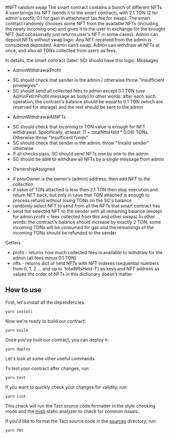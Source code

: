   #NFT random swap 
  The smart contract contains a bunch of different NFTs.
  A user brings his NFT (sends it to the smart contract), with 2.1 TON (2 for admin's profit, 0.1 for gas) in attachment (as fee for swap).
  The smart contract randomly chooses some NFT from the available NFTs (including the newly incoming one) and gives it to the user in exchange for the brought NFT (but occasionally just returns user's NFT in some cases).
  Admin can deposit NFTs without swap logic. Any NFT received from the admin is considered deposited. Admin can't swap.
  Admin can withdraw all NFTs at once, and also all TONs collected from users as fees.

  In details, the smart contract (later: SC) should have this logic:
  Messages
  * AdminWithdrawalProfit 
   - SC should check that sender is the admin / otherwise throw "Insufficient privelegies"
   - SC should send all collected fees to admin except 0.1 TON (use AdminFetchProfit message as body)
     In other words: after each such operation, the contract's balance should be equal to 0.1 TON (which are reserved for storage) and the rest should be sent to the admin
  * AdminWithdrawalAllNFTs
   - SC should check that incoming tx TON value is enough for NFT withdrawal. Specifically, at least: (1 + totalNftsHeld * 0.08) TONs. Otherwise throw "Insufficent funds"
   - SC should check that sender is the admin, throw "Invalid sender" otherwise
   - If all checks pass, SC should send NFTs one by one to the admin 
   - SC should be able to withdraw all NFTs by a single message from admin
  * OwnershipAssigned 
   - if prevOwner is the owner's (admin) address, then add NFT to the collection
   - if value of TON attached is less then 2.1 TON then stop execution and return NFT back,
     but only in case that TON attached is enough to process refund without losing TONs on the SC's balance
   - randomly select NFT to send from all the NFTs that smart contract has
   - send the selected NFT to the sender with all remaining balance (except for admin profit = fees collected from this and other swaps)
     In other words: the contract's balance should increase by exactly 2 TON, some incoming TONs will be consumed for gas and the remainings of the incoming TONs should be refunded to the sender
  
  Getters
  - profit - returns how much collected fees is available to withdraw for the admin (all fees minus 0.1 TON)
  - nfts - returns dict of held NFTs with NFT indexes (sequential numbers from 0, 1, 2 ... and up to 'totalNftsHeld-1') as keys and NFT address as values 
     the order of NFTs in this dictionary doesn't matter

## How to use

First, let's install all the dependencies:

```shell
yarn install
```

Now we're ready to build our contract:

```shell
yarn build
```

Once you've built our contract, you can deploy it:

```shell
yarn deploy
```

Let's look at some other useful commands.

To test your contract after changes, run:

```shell
yarn test
```

If you want to quickly check your changes for validity, run:

```shell
yarn lint
```

This check will run the Tact source code formatter in the style checking mode and the [misti](https://github.com/nowarp/misti) static analyzer to check for common issues.

If you'd like to format the Tact source code in the [sources](./sources) directory, run:

```shell
yarn fmt
```
